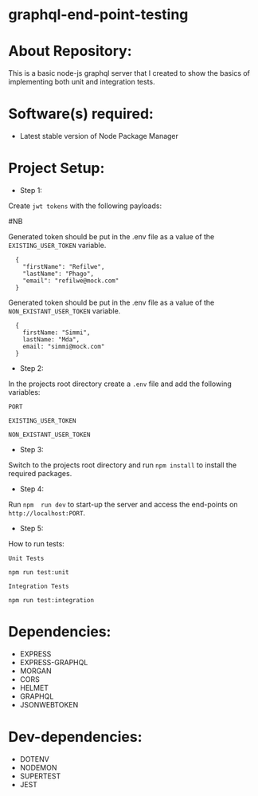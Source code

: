 # graphql-end-point-testing

# About Repository:
This is a basic node-js graphql server that I created to show the basics of implementing both unit and integration tests.

# Software(s) required:
* Latest stable version of Node Package Manager

# Project Setup:

* Step 1:

Create `jwt tokens` with the following payloads:

#NB

Generated token should be put in the .env file as a value of the `EXISTING_USER_TOKEN` variable.
```
  {
    "firstName": "Refilwe",
    "lastName": "Phago",
    "email": "refilwe@mock.com"
  }
```

Generated token should be put in the .env file as a value of the `NON_EXISTANT_USER_TOKEN` variable.
```
  {
    firstName: "Simmi",
    lastName: "Mda",
    email: "simmi@mock.com"
  }
```
* Step 2:

In the projects root directory create a `.env` file and add the following variables:

`PORT`

`EXISTING_USER_TOKEN`

`NON_EXISTANT_USER_TOKEN`

* Step 3:

Switch to the projects root directory and run `npm install` to install the required packages.

* Step 4:

Run `npm  run dev` to start-up the server and access the end-points on `http://localhost:PORT`.

* Step 5:

How to run tests:

`Unit Tests` 

```
npm run test:unit
```

`Integration Tests` 

```
npm run test:integration
```


# Dependencies:
* EXPRESS
* EXPRESS-GRAPHQL
* MORGAN
* CORS
* HELMET
* GRAPHQL
* JSONWEBTOKEN

# Dev-dependencies:
* DOTENV
* NODEMON
* SUPERTEST
* JEST

